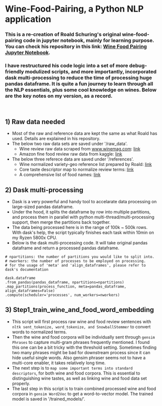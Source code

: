 # Wine-Food-Pairing, a Python NLP application
### This is a re-creation of Roald Schuring's original wine-food-pairing code in jupyter notebook, mainly for learning purpose. You can check his repository in this link: [Wine Food Pairing Jupyter Notebook](https://github.com/RoaldSchuring/wine_food_pairing).
### I have restructured his code logic into a set of more debug-friendly modulized scripts, and more importantly, incorporated dask multi-processing to reduce the time of processing huge pandas dataframe. It is quite a fun journey to learn through all the NLP essentials, plus some cool knowledge on wines. Below are the key notes on my version, as a record.
<br/>

## 1) Raw data needed
- Most of the raw and reference data are kept the same as what Roald has used. Details are explained in his repository.
- The below two raw data sets are saved under '/raw_data'.
  - Wine review raw data scraped from www.winemag.com: [link](https://www.kaggle.com/roaldschuring/wine-reviews)
  - Amazon fine food review raw data from kaggle: [link](https://www.kaggle.com/snap/amazon-fine-food-reviews)
- The below three referece data are saved under '/references'.
  - Wine normalized variety-geo reference list prepared by Roald: [link](https://github.com/RoaldSchuring/wine_food_pairing/blob/master/varieties_all_geos_normalized.csv)
  - Core taste descriptor map to normalize review terms: [link](https://github.com/RoaldSchuring/wine_food_pairing/blob/master/descriptor_mapping_tastes.csv)
  - A comprehensive list of food names: [link](https://github.com/RoaldSchuring/wine_food_pairing/blob/master/list_of_foods.csv)

## 2) Dask multi-processing
- Dask is a very powerful and handy tool to accelarate data processing on large-sized pandas dataframe.
- Under the hood, it splits the dataframe by row into multiple partitions, and process them in parallel with python multi-thread/multi-processing support, then merge the partitions back together.
- The data being processed here is in the range of 100k ~ 500k rows. With dask's help, the script typically finishes each task within 10min on my Ryzen 5800x CPU.
- Below is the dask multi-processing code. It will take original pandas dataframe and return a processed pandas dataframe. 
```
# npartitions: the number of partitions you would like to split into.
# nworkers: the number of processes to be employed on processing.
# for the usage of 'meta' and 'align_dataframes', please refer to dask's documentation

dask.dataframe
.from_pandas(pandas_dataframe, npartitions=npartitions)
.map_partitions(process_function, meta=pandas_dataframe, align_dataframes=False)
.compute(scheduler='processes', num_workers=nworkers)
```


## 3) Step1_train_wine_and_food_word_embedding
- This script will first process raw wine and food review sentences with `nltk sent_tokenize, word_tokenize, and SnowballStemmer` to convert words to normalized terms.
- Then the wine and food corpora will be individually sent through `gensim Phrases` to capture multi-gram phrases frequently mentioned. I found this one can be a bit tricky with the threshold setting. Sometimes finding two many phrases might be bad for downstream process since it can hide useful single words. Also gensim phraser seems not to have a multi-core enabler, it takes relatively long time.
- The next step is to `map some important terms into standard descriptors`, for both wine and food corpora. This is essential to distinguishing wine tastes, as well as linking wine and food data set properly.
- The last step in this script is to train combined processed wine and food corpora in `gensim Word2Vec` to get a word-to-vector model. The trained model is saved in '/trained_models/'.





